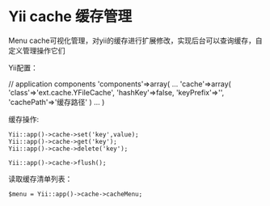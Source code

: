 # Yii cache 缓存管理

Menu cache可视化管理，对yii的缓存进行扩展修改，实现后台可以查询缓存，自定义管理操作它们

Yii配置：

// application components
'components'=>array(
	...
	'cache'=>array(
		'class'=>'ext.cache.YFileCache',
		'hashKey'=>false,
		'keyPrefix'=>'',
		'cachePath'=>'缓存路径'
	)
	...
)

缓存操作:

	Yii::app()->cache->set('key',value);
	Yii::app()->cache->get('key');
	Yii::app()->cache->delete('key');
	
	Yii::app()->cache->flush();

读取缓存清单列表：

	$menu = Yii::app()->cache->cacheMenu;